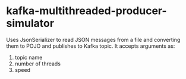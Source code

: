# kafka-multithreaded-producer-simulator

Uses JsonSerializer to read JSON messages from a file and converting them to POJO and publishes to Kafka topic. It accepts arguments as:

1) topic name
2) number of threads
3) speed 
